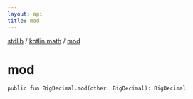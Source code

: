 ```yaml
---
layout: api
title: mod
---
```

[stdlib](../index.html) / [kotlin.math](index.html) / [mod](mod.html)

# mod

```
public fun BigDecimal.mod(other: BigDecimal): BigDecimal
```
